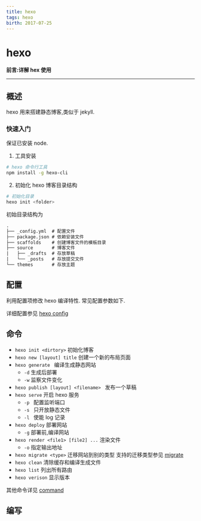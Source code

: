 ```yaml
---
title: hexo    
tags: hexo      
birth: 2017-07-25      
---
```


hexo
===
**前言:详解 hex 使用**

---

## 概述
hexo 用来搭建静态博客,类似于 jekyll.

### 快速入门
保证已安装 node.

1. 工具安装

```bash
# hexo 命令行工具
npm install -g hexo-cli
```

2. 初始化 hexo 博客目录结构

```bash
# 初始化目录
hexo init <folder> 
```

初始目录结构为

```txt
.
├── _config.yml  # 配置文件
├── package.json # 依赖安装文件
├── scaffolds    # 创建博客文件的模板目录
├── source       # 博客文件 
|   ├── _drafts  # 存放草稿
|   └── _posts   # 存放提交文件
└── themes       # 存放主题
```


## 配置
利用配置项修改 hexo 编译特性.
常见配置参数如下.

详细配置参见 [hexo config](https://hexo.io/docs/configuration.html)
    
## 命令

* `hexo init <dirtory>` 初始化博客
* `hexo new [layout] title` 创建一个新的布局页面
* `hexo generate ` 编译生成静态网站
    * `-d` 生成后部署
    * `-w` 监察文件变化
* `hexo publish [layout] <filename> ` 发布一个草稿
* `hexo serve` 开启 hexo 服务
    * `-p ` 配置监听端口
    * `-s ` 只开放静态文件
    * `-l ` 使能 log 记录
* `hexo deploy` 部署网站
    * `-g` 部署前,编译网站
* `hexo render <file1> [file2] ...` 渲染文件
    * `-o` 指定输出地址
* `hexo migrate <type>` 迁移网站到别的类型
    支持的迁移类型参见 [migrate](https://hexo.io/docs/migration.html)
* `hexo clean` 清除缓存和编译生成文件
* `hexo list` 列出所有路由
* `hexo verison` 显示版本

其他命令详见 [command](https://hexo.io/docs/commands.html)

## 编写




